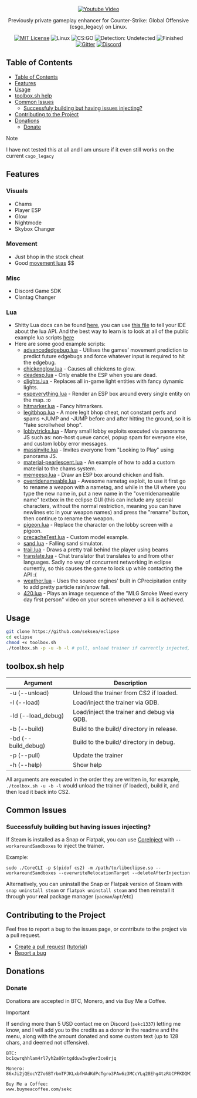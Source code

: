 <p align="center">
  <a align="center" href="https://www.youtube.com/watch?v=gXosAXXt2UM"><img src="http://i.ytimg.com/vi/gXosAXXt2UM/hqdefault.jpg" alt="Youtube Video"></a>
  <p align="center">Previously private gameplay enhancer for Counter-Strike: Global Offensive (csgo_legacy) on Linux.</p>
  <div align="center">
    <a href="LICENSE"><img src="https://img.shields.io/badge/License-MIT-purple.svg" alt="MIT License"></a>
    <a><img src="https://img.shields.io/badge/Platform-Linux-purple.svg" alt="Linux"></a>
    <a><img src="https://img.shields.io/badge/Game-csgo_legacy-purple.svg" alt="CS:GO"></a>
    <a><img src="https://img.shields.io/badge/Detection-Undetected-purple.svg" alt="Detection: Undetected"></a>
    <a><img src="https://img.shields.io/badge/State-Finished-Green.svg" alt="Finished"></a>
    <a href="https://gitter.im/gamesneeze/community?utm_source=share-link&utm_medium=link&utm_campaign=share-link"><img src="https://img.shields.io/badge/Chat-Gitter-green.svg" alt="Gitter"></a>
    <a href="https://discord.gg/edT3MNztx5"><img src="https://img.shields.io/badge/Chat-Discord-blue.svg" alt="Discord"></a>
  </div>
</p>


## Table of Contents
- [Table of Contents](#table-of-contents)
- [Features](#features)
- [Usage](#usage)
- [toolbox.sh help](#toolboxsh-help)
- [Common Issues](#common-issues)
  - [Successfuly building but having issues injecting?](#successfuly-building-but-having-issues-injecting)
- [Contributing to the Project](#contributing-to-the-project)
- [Donations](#donations)
  - [Donate](#donate)

> [!NOTE]
> I have not tested this at all and I am unsure if it even still works on the current `csgo_legacy`

## Features

### Visuals
 - Chams
 - Player ESP
 - Glow
 - Nightmode
 - Skybox Changer

### Movement

 - Just bhop in the stock cheat
 - Good [movement luas](https://github.com/seksea/eclipse-luas/blob/master/advancededgebug.lua) $$

### Misc

 - Discord Game SDK
 - Clantag Changer

### Lua

 - Shitty Lua docs can be found [here](https://seksea.github.io/luaDocs/), you can use [this file](https://github.com/seksea/eclipse-luas/blob/master/lib/eclipse/library/eclipse.lua) to tell your IDE about the lua API. And the best way to learn is to look at all of the public example lua scripts [here](https://github.com/seksea/eclipse-luas)
 - Here are some good example scripts:
   - [advancededgebug.lua](https://github.com/seksea/eclipse-luas/blob/master/advancededgebug.lua) - Utilises the games' movement prediction to predict future edgebugs and force whatever input is required to hit the edgebug.
   - [chickenglow.lua](https://github.com/seksea/eclipse-luas/blob/master/chickenglow.lua) - Causes all chickens to glow.
   - [deadesp.lua](https://github.com/seksea/eclipse-luas/blob/master/deadesp.lua) - Only enable the ESP when you are dead. 
   - [dlights.lua](https://github.com/seksea/eclipse-luas/blob/master/dlights.lua) - Replaces all in-game light entities with fancy dynamic lights.
   - [espeverything.lua](https://github.com/seksea/eclipse-luas/blob/master/espeverything.lua) - Render an ESP box around every single entity on the map. :o
   - [hitmarker.lua](https://github.com/seksea/eclipse-luas/blob/master/hitmarker.lua) - Fancy hitmarkers.
   - [legitbhop.lua](https://github.com/seksea/eclipse-luas/blob/master/legitbhop.lua) - A more legit bhop cheat, not constant perfs and spams +JUMP and -JUMP before and after hitting the ground, so it is "fake scrollwheel bhop".
   - [lobbytricks.lua](https://github.com/seksea/eclipse-luas/blob/master/lobbytricks.lua) - Many small lobby exploits executed via panorama JS such as: non-host queue cancel, popup spam for everyone else, and custom lobby error messages.
   - [massinvite.lua](https://github.com/seksea/eclipse-luas/blob/master/massinvite.lua) - Invites everyone from "Looking to Play" using panorama JS.
   - [material-pearlescent.lua](https://github.com/seksea/eclipse-luas/blob/master/material-pearlescent.lua) - An example of how to add a custom material to the chams system.
   - [memeesp.lua](https://github.com/seksea/eclipse-luas/blob/master/memeesp.lua) - Draw an ESP box around chicken and fish.
   - [overridenameable.lua](https://github.com/seksea/eclipse-luas/blob/master/overridenameable.lua) - Awesome nametag exploit, to use it first go to rename a weapon with a nametag, and while in the UI where you type the new name in, put a new name in the "overridenameable name" textbox in the eclipse GUI (this can include any special characters, without the normal restriction, meaning you can have newlines etc in your weapon names) and press the "rename" button, then continue to rename the weapon.
   - [pigeon.lua](https://github.com/seksea/eclipse-luas/blob/master/pigeon.lua) - Replace the character on the lobby screen with a pigeon.
   - [precacheTest.lua](https://github.com/seksea/eclipse-luas/blob/master/precacheTest.lua) - Custom model example.
   - [sand.lua](https://github.com/seksea/eclipse-luas/blob/master/sand.lua) - Falling sand simulator.
   - [trail.lua](https://github.com/seksea/eclipse-luas/blob/master/trail.lua) - Draws a pretty trail behind the player using beams
   - [translate.lua](https://github.com/seksea/eclipse-luas/blob/master/translate.lua) - Chat translator that translates to and from other languages. Sadly no way of concurrent networking in eclipse currently, so this causes the game to lock up while contacting the API :(
   - [weather.lua](https://github.com/seksea/eclipse-luas/blob/master/weather.lua) - Uses the source engines' built in CPrecipitation entity to add pretty particle rain/snow fall.
   - [420.lua](https://github.com/seksea/eclipse-luas/blob/master/420.lua) - Plays an image sequence of the "MLG Smoke Weed every day first person" video on your screen whenever a kill is achieved.

## Usage

```sh
git clone https://github.com/seksea/eclipse
cd eclipse
chmod +x toolbox.sh
./toolbox.sh -p -u -b -l # pull, unload trainer if currently injected, build, and then load. Use -h for help
```

## toolbox.sh help

| Argument           | Description                               |
| ------------------ | ----------------------------------------- |
| -u (--unload)      | Unload the trainer from CS2 if loaded.    |
| -l (--load)        | Load/inject the trainer via GDB.          |
| -ld (--load_debug) | Load/inject the trainer and debug via GDB.|
| -b (--build)       | Build to the build/ directory in release. |
| -bd (--build_debug)| Build to the build/ directory in debug.   |
| -p (--pull)        | Update the trainer                        |
| -h (--help)        | Show help                                 |

All arguments are executed in the order they are written in, for example, `./toolbox.sh -u -b -l` would unload the trainer (if loaded), build it, and then load it back into CS2.


## Common Issues

### Successfuly building but having issues injecting?

If Steam is installed as a Snap or Flatpak, you can use [CoreInject](https://github.com/Sumandora/CoreInject) with `--workaroundSandboxes` to inject the trainer.

Example:

```
sudo ./CoreCLI -p $(pidof cs2) -m /path/to/libeclipse.so --workaroundSandboxes --overwriteRelocationTarget --deleteAfterInjection
```

Alternatively, you can uninstall the Snap or Flatpak version of Steam with
`snap uninstall steam` or
`flatpak uninstall steam` and then reinstall it through your **real** package manager (`pacman`/`apt`/etc)

## Contributing to the Project

Feel free to report a bug to the issues page, or contribute to the project via a pull request.

 - [Create a pull request](https://github.com/seksea/eclipse/compare) ([tutorial](https://github.com/yangsu/pull-request-tutorial))
 - [Report a bug](https://github.com/seksea/eclipse/issues/new)


## Donations

### Donate

Donations are accepted in BTC, Monero, and via Buy Me a Coffee.

> [!IMPORTANT]
> If sending more than 5 USD contact me on Discord (`sekc1337`) letting me know, and I will add you to the credits as a donor in the readme and the menu, along with the amount donated and some custom text (up to 128 chars, and deemed not offensive).

```
BTC:
bc1qwrqhhlam4rl7yh2a09ntgdduw3vg9er3ce8rjq

Monero:
86xJi2jQEocYZ7o6BTrbmTPJKLxbfHAdKdPcTgro3PAw6z3MCcYLq28Ehg4tzRUCPFKDQM1SKbp4RRygnk9FCBux3uxXCDN

Buy Me a Coffee:
www.buymeacoffee.com/sekc
```
